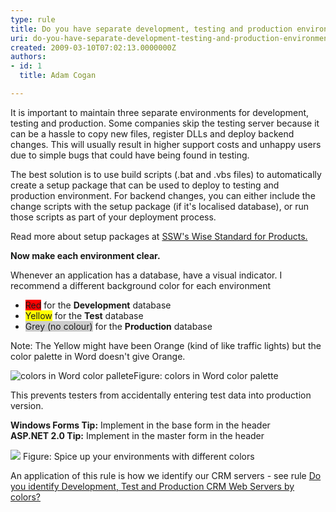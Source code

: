 ```yaml
---
type: rule
title: Do you have separate development, testing and production environments?
uri: do-you-have-separate-development-testing-and-production-environments
created: 2009-03-10T07:02:13.0000000Z
authors:
- id: 1
  title: Adam Cogan

---
```




<span class='intro'> 
  <p>It is important to maintain three separate environments for development, testing and production. Some companies skip the testing server because it can be a hassle to copy new files, register DLLs and deploy backend changes. This will usually result in higher support costs and unhappy users due to simple bugs that could have being found in testing.</p>
 </span>


  <p>The best solution is to use build scripts (.bat and .vbs files) to automatically create a setup package that can be used to deploy to testing and production environment. For backend changes, you can either include the change scripts with the setup package (if it's localised database), or run those scripts as part of your deployment process.</p>
<p>Read more about setup packages at <a href="http&#58;//www.ssw.com.au/ssw/Standards/wisesetup/WiseStandards.aspx">SSW's Wise Standard for Products.</a></p>
<p><strong>Now make each environment clear.</strong> </p>
<p>Whenever an application has a database, have a visual indicator. I recommend a different background color for each environment </p>
<ul>
    <li><span class="highlight" style="background-color&#58;#ff0000;">Red</span> for the <strong>Development</strong> database
    </li>
    <li><span class="highlight" style="background-color&#58;#ffff00;">Yellow</span> for the <strong>Test</strong> database
    </li>
    <li><span class="highlight" style="background-color&#58;#cccccc;">Grey (no colour)</span> for the <strong>Production</strong> database</li>
</ul>
<p>Note&#58; The Yellow might have been Orange (kind of like traffic lights) but the color palette in Word doesn't give Orange. </p>
<img border="0" src="/Management/RulesToSuccessfulProjects/PublishingImages/WordColorPallete.GIF" alt="colors in Word color pallete" style="border&#58;0px solid;" class="ms-rteCustom-ImageArea" /><span class="ms-rteCustom-FigureNormal">Figure&#58; colors in Word color palette </span>
<p>This prevents testers from accidentally entering test data into production version. </p>
<p><strong>Windows Forms Tip&#58;</strong> Implement in the base form in the header <br>
<strong>ASP.NET 2.0 Tip&#58;</strong> Implement in the master form in the header</p>
<img border="0" src="/Management/RulesToSuccessfulProjects/PublishingImages/dev_test_prod_servers.gif" alt=" " style="border&#58;0px solid;" class="ms-rteCustom-ImageArea" /> <span class="ms-rteCustom-FigureGood">Figure&#58; Spice up your environments with different colors </span>
<p>An application of this rule is how we identify our CRM servers - see rule <a href="http&#58;//www.ssw.com.au/ssw/Standards/Rules/RulestoBetterMicrosoftCRM.aspx#Environment">Do you identify Development, Test and Production CRM Web Servers by colors?</a></p>



